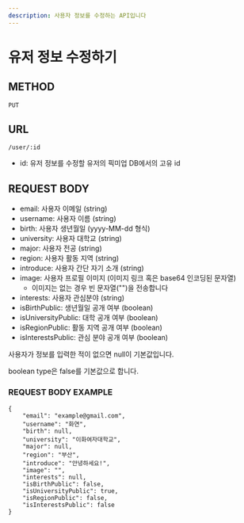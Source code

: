 ```yaml
---
description: 사용자 정보를 수정하는 API입니다
---
```


# 유저 정보 수정하기

## METHOD

```text
PUT
```

## URL

```text
/user/:id
```

* id: 유저 정보를 수정할 유저의 픽미업 DB에서의 고유 id

## REQUEST BODY

* email: 사용자 이메일 \(string\)
* username: 사용자 이름 \(string\)
* birth: 사용자 생년월일 \(yyyy-MM-dd 형식\)
* university: 사용자 대학교 \(string\)
* major: 사용자 전공 \(string\)
* region: 사용자 활동 지역 \(string\)
* introduce: 사용자 간단 자기 소개 \(string\)
* image: 사용자 프로필 이미지 \(이미지 링크 혹은 base64 인코딩된 문자열\)
  * 이미지는 없는 경우 빈 문자열\(""\)을 전송합니다
* interests: 사용자 관심분야 \(string\)
* isBirthPublic: 생년월일 공개 여부 \(boolean\)
* isUniversityPublic: 대학 공개 여부 \(boolean\)
* isRegionPublic: 활동 지역 공개 여부 \(boolean\)
* isInterestsPublic: 관심 분야 공개 여부 \(boolean\)

사용자가 정보를 입력한 적이 없으면 null이 기본값입니다.

boolean type은 false를 기본값으로 합니다.

### REQUEST BODY EXAMPLE

```markup
{
    "email": "example@gmail.com",
    "username": "화연",
    "birth": null,
    "university": "이화여자대학교",
    "major": null,
    "region": "부산",
    "introduce": "안녕하세요!",
    "image": "",
    "interests": null,
    "isBirthPublic": false,
    "isUniversityPublic": true,
    "isRegionPublic": false,
    "isInterestsPublic": false
}
```

